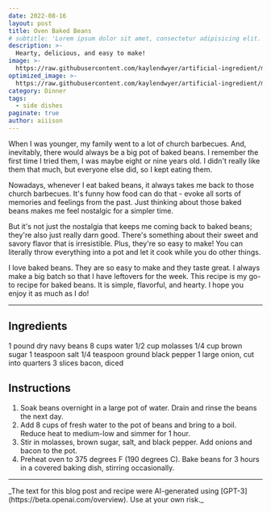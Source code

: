 ```yaml
---
date: 2022-08-16
layout: post
title: Oven Baked Beans
# subtitle: 'Lorem ipsum dolor sit amet, consectetur adipisicing elit.'
description: >-
  Hearty, delicious, and easy to make!
image: >-
  https://raw.githubusercontent.com/kaylendwyer/artificial-ingredient/master/assets/img/uploads/dalle-baked-beans-full.png
optimized_image: >-
  https://raw.githubusercontent.com/kaylendwyer/artificial-ingredient/master/assets/img/uploads/dalle-baked-beans-thumbnail.png
category: Dinner
tags:
  - side dishes
paginate: true
author: aiiison
---
```


When I was younger, my family went to a lot of church barbecues. And, inevitably, there would always be a big pot of baked beans. I remember the first time I tried them, I was maybe eight or nine years old. I didn't really like them that much, but everyone else did, so I kept eating them.

Nowadays, whenever I eat baked beans, it always takes me back to those church barbecues. It's funny how food can do that - evoke all sorts of memories and feelings from the past. Just thinking about those baked beans makes me feel nostalgic for a simpler time.

But it's not just the nostalgia that keeps me coming back to baked beans; they're also just really darn good. There's something about their sweet and savory flavor that is irresistible. Plus, they're so easy to make! You can literally throw everything into a pot and let it cook while you do other things.

I love baked beans. They are so easy to make and they taste great. I always make a big batch so that I have leftovers for the week. This recipe is my go-to recipe for baked beans. It is simple, flavorful, and hearty. I hope you enjoy it as much as I do!

<hr>

## Ingredients
1 pound dry navy beans
8 cups water
1/2 cup molasses
1/4 cup brown sugar
1 teaspoon salt
1/4 teaspoon ground black pepper
1 large onion, cut into quarters
3 slices bacon, diced

## Instructions

1. Soak beans overnight in a large pot of water. Drain and rinse the beans the next day. 
2. Add 8 cups of fresh water to the pot of beans and bring to a boil. Reduce heat to medium-low and simmer for 1 hour. 
3. Stir in molasses, brown sugar, salt, and black pepper. Add onions and bacon to the pot.  
4. Preheat oven to 375 degrees F (190 degrees C). Bake beans for 3 hours in a covered baking dish, stirring occasionally.

<hr>
_The text for this blog post and recipe were AI-generated using [GPT-3](https://beta.openai.com/overview). Use at your own risk._
